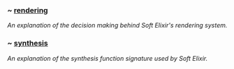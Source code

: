<nav class="vertical">
  <div>
    <h3>~ <a href="dev-rendering">rendering</a></h3>
    <p>
      <i>An explanation of the decision making behind Soft Elixir's rendering system.</i>
    </p>
  </div>
  <div>
    <h3>~ <a href="dev-synthesis">synthesis</a></h3>
    <i>An explanation of the synthesis function signature used by Soft Elixir.</i>
  </div>
</nav>
